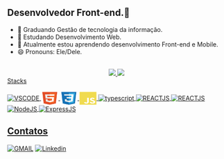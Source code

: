 ## Desenvolvedor Front-end.👋

- 📘 Graduando Gestão de tecnologia da informação.
- 📘 Estudando Desenvolvimento Web.
- 🌱 Atualmente estou aprendendo desenvolvimento Front-end e Mobile.
- 😄 Pronouns: Ele/Dele.
 <br>
<div align="center">
  <a href="https://github.com/Guivieirasilva">
  <img height="155em" src="https://github-readme-stats.vercel.app/api?username=Guivieirasilva&show_icons=true&theme=highcontrast&include_all_commits=true&count_private=true"/>
  <img height="155em" src="https://github-readme-stats.vercel.app/api/top-langs/?username=Guivieirasilva&layout=compact&langs_count=4&theme=highcontrast"/>
</div>
<span>Stacks</span>
  <div style="display: inline_block"><br>
    <img align="center" alt="VSCODE" height="30" width="40" src="https://cdn.jsdelivr.net/gh/devicons/devicon/icons/vscode/vscode-original.svg" />
  <img align="center" alt="HTML" height="30" width="40" src="https://raw.githubusercontent.com/devicons/devicon/master/icons/html5/html5-original.svg"/>
  <img align="center" alt="CSS" height="30" width="40" src="https://raw.githubusercontent.com/devicons/devicon/master/icons/css3/css3-original.svg"/>
  <img align="center" alt="Javasricpt" height="30" width="40" src="https://raw.githubusercontent.com/devicons/devicon/master/icons/javascript/javascript-plain.svg"/>
  <img align="center" alt="typescript" height="30" width="40" src="https://cdn.jsdelivr.net/gh/devicons/devicon/icons/typescript/typescript-original.svg"/>
    <img align="center" alt="REACTJS" height="30" width="40" src="https://cdn.jsdelivr.net/gh/devicons/devicon/icons/react/react-original.svg" />
   <img align="center" alt="REACTJS" height="30" width="40"src="https://cdn.jsdelivr.net/gh/devicons/devicon/icons/nextjs/nextjs-original.svg" />
  <img align="center" alt="NodeJS" height="30" width="40" src="https://cdn.jsdelivr.net/gh/devicons/devicon/icons/nodejs/nodejs-original.svg">
  <img align="center" alt="ExpressJS" height="30" width="40"src="https://cdn.jsdelivr.net/gh/devicons/devicon/icons/express/express-original.svg"/>
</div>
 
 ## Contatos
  
  <div>
  <a href="mailto:guivieirasilva02@gmail.com" target="_blank"><img align="center" alt="GMAIL" height="40" width="50" src="https://www.svgrepo.com/show/349379/gmail-old.svg"></a>
  <a href="https://www.linkedin.com/in/guilherme-vieira-silva/" target="_blank"><img align="center" alt="Linkedin" height="40" width="50" src="https://www.svgrepo.com/show/354000/linkedin-icon.svg"></a> 
  </div>
